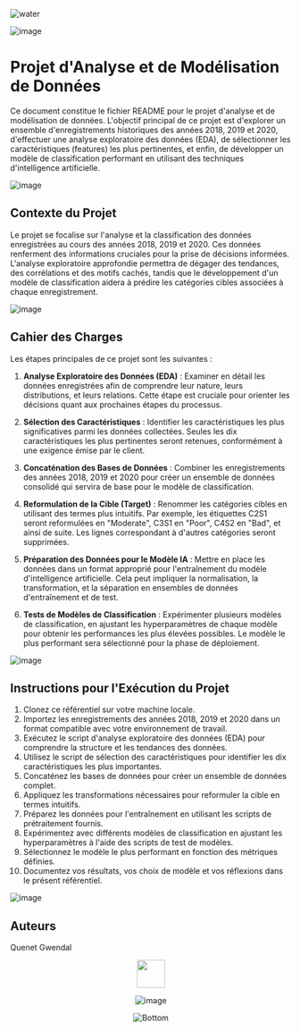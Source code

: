 ![water](https://github.com/ggwendall/Pred_Eau/assets/48108275/7a8c3019-4ed6-4744-bb0a-f497feb396b5)


![image](https://github.com/ggwendall/ggwendall/assets/48108275/edb15cbf-f45a-472c-b934-44762886a231)

# Projet d'Analyse et de Modélisation de Données

Ce document constitue le fichier README pour le projet d'analyse et de modélisation de données. L'objectif principal de ce projet est d'explorer un ensemble d'enregistrements historiques des années 2018, 2019 et 2020, d'effectuer une analyse exploratoire des données (EDA), de sélectionner les caractéristiques (features) les plus pertinentes, et enfin, de développer un modèle de classification performant en utilisant des techniques d'intelligence artificielle.


![image](https://github.com/ggwendall/ggwendall/assets/48108275/edb15cbf-f45a-472c-b934-44762886a231)

## Contexte du Projet

Le projet se focalise sur l'analyse et la classification des données enregistrées au cours des années 2018, 2019 et 2020. Ces données renferment des informations cruciales pour la prise de décisions informées. L'analyse exploratoire approfondie permettra de dégager des tendances, des corrélations et des motifs cachés, tandis que le développement d'un modèle de classification aidera à prédire les catégories cibles associées à chaque enregistrement.

![image](https://github.com/ggwendall/ggwendall/assets/48108275/edb15cbf-f45a-472c-b934-44762886a231)

## Cahier des Charges

Les étapes principales de ce projet sont les suivantes :

1. **Analyse Exploratoire des Données (EDA)** : Examiner en détail les données enregistrées afin de comprendre leur nature, leurs distributions, et leurs relations. Cette étape est cruciale pour orienter les décisions quant aux prochaines étapes du processus.

2. **Sélection des Caractéristiques** : Identifier les caractéristiques les plus significatives parmi les données collectées. Seules les dix caractéristiques les plus pertinentes seront retenues, conformément à une exigence émise par le client.

3. **Concaténation des Bases de Données** : Combiner les enregistrements des années 2018, 2019 et 2020 pour créer un ensemble de données consolidé qui servira de base pour le modèle de classification.

4. **Reformulation de la Cible (Target)** : Renommer les catégories cibles en utilisant des termes plus intuitifs. Par exemple, les étiquettes C2S1 seront reformulées en "Moderate", C3S1 en "Poor", C4S2 en "Bad", et ainsi de suite. Les lignes correspondant à d'autres catégories seront supprimées.

5. **Préparation des Données pour le Modèle IA** : Mettre en place les données dans un format approprié pour l'entraînement du modèle d'intelligence artificielle. Cela peut impliquer la normalisation, la transformation, et la séparation en ensembles de données d'entraînement et de test.

6. **Tests de Modèles de Classification** : Expérimenter plusieurs modèles de classification, en ajustant les hyperparamètres de chaque modèle pour obtenir les performances les plus élevées possibles. Le modèle le plus performant sera sélectionné pour la phase de déploiement.

![image](https://github.com/ggwendall/ggwendall/assets/48108275/edb15cbf-f45a-472c-b934-44762886a231)

## Instructions pour l'Exécution du Projet

1. Clonez ce référentiel sur votre machine locale.
2. Importez les enregistrements des années 2018, 2019 et 2020 dans un format compatible avec votre environnement de travail.
3. Exécutez le script d'analyse exploratoire des données (EDA) pour comprendre la structure et les tendances des données.
4. Utilisez le script de sélection des caractéristiques pour identifier les dix caractéristiques les plus importantes.
5. Concaténez les bases de données pour créer un ensemble de données complet.
6. Appliquez les transformations nécessaires pour reformuler la cible en termes intuitifs.
7. Préparez les données pour l'entraînement en utilisant les scripts de prétraitement fournis.
8. Expérimentez avec différents modèles de classification en ajustant les hyperparamètres à l'aide des scripts de test de modèles.
9. Sélectionnez le modèle le plus performant en fonction des métriques définies.
10. Documentez vos résultats, vos choix de modèle et vos réflexions dans le présent référentiel.

![image](https://github.com/ggwendall/ggwendall/assets/48108275/edb15cbf-f45a-472c-b934-44762886a231)

## Auteurs
Quenet Gwendal

<div align=center>

<img src="https://media.giphy.com/media/VgCDAzcKvsR6OM0uWg/giphy.gif" width="50"> 


![image](https://github.com/ggwendall/ggwendall/assets/48108275/edb15cbf-f45a-472c-b934-44762886a231)

![Bottom](https://github.com/ggwendall/ggwendall/assets/48108275/1f58de6a-f411-45fd-86a6-e9aa673332e6)
